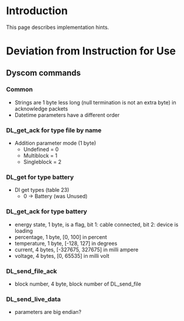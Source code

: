 # Introduction
This page describes implementation hints.

# Deviation from Instruction for Use

## Dyscom commands

### Common
- Strings are 1 byte less long (null termination is not an extra byte) in acknowledge packets
- Datetime parameters have a different order

### DL_get_ack for type file by name
- Addition parameter mode (1 byte)
  - Undefined = 0
  - Multiblock = 1
  - Singleblock = 2

### DL_get for type battery
- Dl get types (table 23)
  - 0 -> Battery (was Unused)

### DL_get_ack for type battery
- energy state, 1 byte, is a flag, bit 1: cable connected, bit 2: device is loading
- percentage, 1 byte, [0, 100] in percent
- temperature, 1 byte, [-128, 127] in degrees
- current, 4 bytes, [-327675, 327675] in milli ampere
- voltage, 4 bytes, [0, 65535] in milli volt

### DL_send_file_ack
- block number, 4 byte, block number of DL_send_file

### DL_send_live_data
- parameters are big endian?